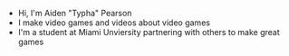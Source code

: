 - Hi, I'm Aiden "Typha" Pearson
- I make video games and videos about video games
- I'm a student at Miami Unviersity partnering with others to make great games

<!---
AidenPearson25/AidenPearson25 is a ✨ special ✨ repository because its `README.md` (this file) appears on your GitHub profile.
You can click the Preview link to take a look at your changes.
--->
